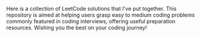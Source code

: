 Here is a collection of LeetCode solutions that I've put together. This repository is aimed at helping users grasp easy to medium coding problems commonly featured in coding interviews, offering useful preparation resources. Wishing you the best on your coding journey!

